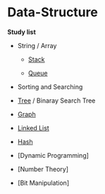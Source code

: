 # Data-Structure 

**Study list**
  * String / Array
    	
    - [Stack](https://github.com/YeoKyuLi/Data-Structure/blob/master/String%20Array/stack.md)
  
    - [Queue](https://github.com/YeoKyuLi/Data-Structure/blob/master/String%20Array/queue.md)
  
  * Sorting and Searching

  * [Tree](https://github.com/YeoKyuLi/Data-Structure/blob/master/Tree/tree.md) / Binaray Search Tree

  * [Graph](https://github.com/YeoKyuLi/Data-Structure/blob/master/Graph/graph.md)

  * [Linked List](https://github.com/YeoKyuLi/Data-Structure/blob/master/Linked_List/linked_list.md)

  * [Hash](https://github.com/YeoKyuLi/Data-Structure/blob/master/Hash/hash.md)

  * [Dynamic Programming]

  * [Number Theory]

  * [Bit Manipulation]
